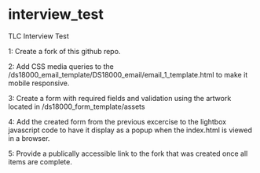 # interview_test
TLC Interview Test

1: Create a fork of this github repo.

2: Add CSS media queries to the /ds18000_email_template/DS18000_email/email_1_template.html to make it mobile responsive.

3: Create a form with required fields and validation using the artwork located in /ds18000_form_template/assets

4: Add the created form from the previous excercise to the lightbox javascript code to have it display as a popup when the index.html is viewed in a browser.

5: Provide a publically accessible link to the fork that was created once all items are complete.
